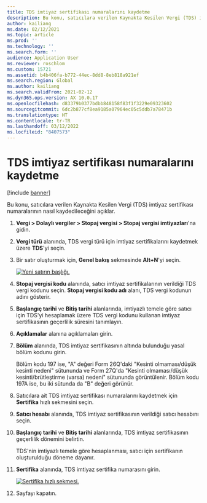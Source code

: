 ```yaml
---
title: TDS imtiyaz sertifikası numaralarını kaydetme
description: Bu konu, satıcılara verilen Kaynakta Kesilen Vergi (TDS) imtiyaz sertifikası numaralarının nasıl kaydedileceğini açıklar.
author: kailiang
ms.date: 02/12/2021
ms.topic: article
ms.prod: ''
ms.technology: ''
ms.search.form: ''
audience: Application User
ms.reviewer: roschlom
ms.custom: 15721
ms.assetid: b4b406fa-b772-44ec-8dd8-8eb818a921ef
ms.search.region: Global
ms.author: kailiang
ms.search.validFrom: 2021-02-12
ms.dyn365.ops.version: AX 10.0.17
ms.openlocfilehash: d83379b0377bdbb848158f83f1f3229e09323602
ms.sourcegitcommit: 6dc2b877cf8ea9185a07964ec05c5ddb7a78471b
ms.translationtype: HT
ms.contentlocale: tr-TR
ms.lasthandoff: 03/12/2022
ms.locfileid: "8407573"
---
```

# <a name="record-tds-concession-certificate-numbers"></a>TDS imtiyaz sertifikası numaralarını kaydetme

[!include [banner](../includes/banner.md)]

Bu konu, satıcılara verilen Kaynakta Kesilen Vergi (TDS) imtiyaz sertifikası numaralarının nasıl kaydedileceğini açıklar.

1. **Vergi \> Dolaylı vergiler \> Stopaj vergisi \> Stopaj vergisi imtiyazları**'na gidin.
2. **Vergi türü** alanında, TDS vergi türü için imtiyaz sertifikalarını kaydetmek üzere **TDS**'yi seçin.
3. Bir satır oluşturmak için, **Genel bakış** sekmesinde **Alt+N**'yi seçin.

    [![Yeni satırın başlığı.](./media/apac-ind-TDS-34.png)](./media/apac-ind-TDS-34.png)

4. **Stopaj vergisi kodu** alanında, satıcı imtiyaz sertifikalarının verildiği TDS vergi kodunu seçin. **Stopaj vergisi kodu adı** alanı, TDS vergi kodunun adını gösterir.
5. **Başlangıç tarihi** ve **Bitiş tarihi** alanlarında, imtiyazlı temele göre satıcı için TDS'yi hesaplamak üzere TDS vergi kodunu kullanan imtiyaz sertifikasının geçerlilik süresini tanımlayın.
6. **Açıklamalar** alanına açıklamaları girin.
7. **Bölüm** alanında, TDS imtiyaz sertifikasının altında bulunduğu yasal bölüm kodunu girin.

    Bölüm kodu 197 ise, "A" değeri Form 26Q'daki "Kesinti olmaması/düşük kesinti nedeni" sütununda ve Form 27Q'da "Kesinti olmaması/düşük kesinti/brütleştirme (varsa) nedeni" sütununda görüntülenir. Bölüm kodu 197A ise, bu iki sütunda da "B" değeri görünür.

8. Satıcılara ait TDS imtiyaz sertifikası numaralarını kaydetmek için **Sertifika** hızlı sekmesini seçin.
9. **Satıcı hesabı** alanında, TDS imtiyaz sertifikasının verildiği satıcı hesabını seçin.
10. **Başlangıç tarihi** ve **Bitiş tarihi** alanlarında, TDS imtiyaz sertifikasının geçerlilik dönemini belirtin.

    TDS'nin imtiyazlı temele göre hesaplanması, satıcı için sertifikanın oluşturulduğu döneme dayanır.

11. **Sertifika** alanında, TDS imtiyaz sertifika numarasını girin.

    [![Sertifika hızlı sekmesi.](./media/apac-ind-TDS-33.png)](./media/apac-ind-TDS-33.png)

12. Sayfayı kapatın.
